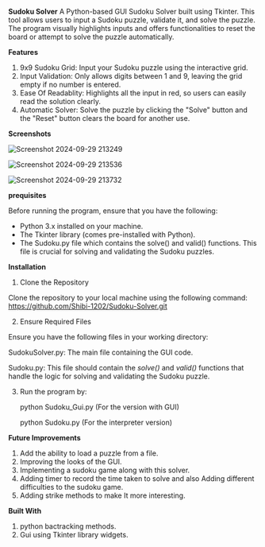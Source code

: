 __Sudoku Solver__
A Python-based GUI Sudoku Solver built using Tkinter. This tool allows users to input a Sudoku puzzle, validate it, and solve the puzzle. The program visually highlights inputs and offers functionalities to reset the board or attempt to solve the puzzle automatically.

__Features__

1. 9x9 Sudoku Grid: Input your Sudoku puzzle using the interactive grid.
2. Input Validation: Only allows digits between 1 and 9, leaving the grid empty if no number is entered.
3. Ease Of Readablity: Highlights all the input in red, so users can easily read the solution clearly.
4. Automatic Solver: Solve the puzzle by clicking the "Solve" button and the "Reset" button clears the board for another use.

__Screenshots__

![Screenshot 2024-09-29 213249](https://github.com/user-attachments/assets/2659ff63-91dc-4db6-9137-7ff3ce26b538)

![Screenshot 2024-09-29 213536](https://github.com/user-attachments/assets/96c8d7e2-a5de-430f-8920-12cacc0e2607)

![Screenshot 2024-09-29 213732](https://github.com/user-attachments/assets/9f8ef6f7-b90f-4094-bd50-ea93297ee407)

__prequisites__

Before running the program, ensure that you have the following:

- Python 3.x installed on your machine.
- The Tkinter library (comes pre-installed with Python).
- The Sudoku.py file which contains the solve() and valid() functions. This file is crucial for solving and validating the Sudoku puzzles.
  
__Installation__

1. Clone the Repository

Clone the repository to your local machine using the following command: https://github.com/Shibi-1202/Sudoku-Solver.git

2. Ensure Required Files

Ensure you have the following files in your working directory:

SudokuSolver.py: The main file containing the GUI code.

Sudoku.py: This file should contain the _solve()_ and _valid()_ functions that handle the logic for solving and validating the Sudoku puzzle.

3. Run the program by:

   python Sudoku_Gui.py (For the version with GUI)

   python Sudoku.py (For the interpreter version)

__Future Improvements__

1. Add the ability to load a puzzle from a file.
2. Improving the looks of the GUI.
3. Implementing a sudoku game along with this solver.
4. Adding timer to record the time taken to solve and also Adding different difficulties to the sudoku game.
5. Adding strike methods to make It more interesting.

__Built With__

1. python bactracking methods.
2. Gui using Tkinter library widgets.

